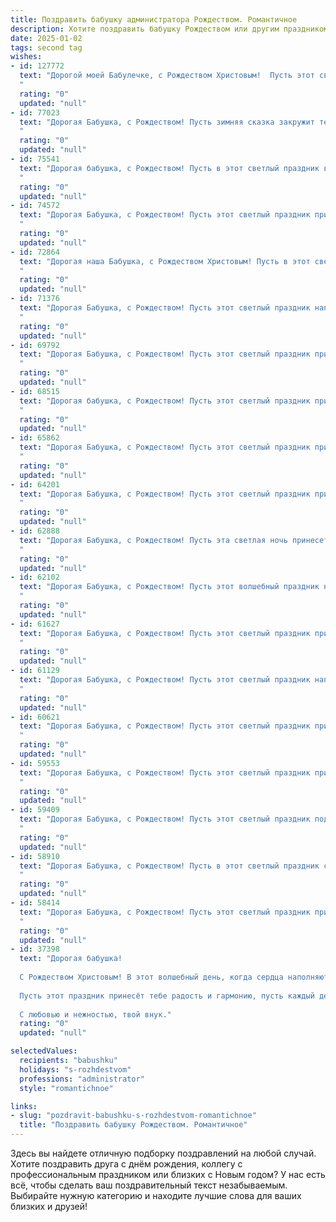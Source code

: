 ```yaml
---
title: Поздравить бабушку администратора Рождеством. Романтичное
description: Хотите поздравить бабушку Рождеством или другим праздником? Наш ИИ создаст незабываемое поздравление, а вы обязательно выделитесь среди других.  
date: 2025-01-02
tags: second tag
wishes:
- id: 127772
  text: "Дорогой моей Бабулечке, с Рождеством Христовым!  Пусть этот светлый праздник наполнит Вашу жизнь теплом, любовью и безмятежным счастьем, как рождественская звезда освещает ночное небо.  Вы – наша опора, наш ангел-хранитель, и сердце переполняется нежностью и благодарностью к Вам. Пусть все Ваши дни будут такими же светлыми и радостными, как этот чудесный праздник!  Крепкого Вам здоровья и долгих лет жизни!  С любовью, Ваши (ваше имя/имена).
  "
  rating: "0"
  updated: "null"
- id: 77023
  text: "Дорогая Бабушка, с Рождеством! Пусть зимняя сказка закружит тебя в своем волшебном танце, а вера в чудо согреет твою душу. Пусть тепло и уют царят в твоем доме, а любовь близких станет самым желанным подарком.
  "
  rating: "0"
  updated: "null"
- id: 75541
  text: "Дорогая бабушка, с Рождеством! Пусть в этот светлый праздник в вашем сердце воцарятся мир и любовь, а в доме - тепло и уют. Желаю вам крепкого здоровья, семейного благополучия и исполнения самых заветных желаний. Пусть ваш путь будет освещен яркими звездами Рождества и наполнен радостными мгновениями!
  "
  rating: "0"
  updated: "null"
- id: 74572
  text: "Дорогая Бабушка, с Рождеством! Пусть этот светлый праздник принесет в твою жизнь покой, любовь и волшебство. Желаю тебе крепчайшего здоровья, сияющих глаз и молодого сердца. Ты - администратор нашей семьи, и мы бесконечно благодарны за твою заботу, доброту и мудрость.
  "
  rating: "0"
  updated: "null"
- id: 72864
  text: "Дорогая наша Бабушка, с Рождеством Христовым! Пусть в этот светлый праздник  Ваша душа наполнится  радостью,  как  и  наш  дом  Вашим  теплом.  Пусть  звезды  Рождества  освещают  Вашу  жизнь  счастьем  и  здоровьем.  С  любовью  и  уважением,  Ваши  любимые  внуки.
  "
  rating: "0"
  updated: "null"
- id: 71376
  text: "Дорогая Бабушка, с Рождеством! Пусть этот светлый праздник наполнит ваш дом теплом, любовью и радостью. Желаю вам крепкого здоровья, долголетия, ярких моментов и исполнения самых сокровенных желаний!
  "
  rating: "0"
  updated: "null"
- id: 69792
  text: "Дорогая Бабушка, с Рождеством! Пусть этот светлый праздник принесет в вашу жизнь мир, уют и любовь, как теплую звезду в зимнюю ночь. Пусть каждый день будет наполнен счастьем и волшебством, а душа сияет от радости и доброты!
  "
  rating: "0"
  updated: "null"
- id: 68515
  text: "Дорогая бабушка, с Рождеством! Пусть этот светлый праздник принесет в твою жизнь тепло, уют и безграничную любовь. Пусть праздничные огни сияют для тебя так же ярко, как блеск твоих добрых глаз, а Рождественские  песни звучат в твоей душе такой же нежной мелодией, как твои самые  теплые пожелания.
  "
  rating: "0"
  updated: "null"
- id: 65862
  text: "Дорогая Бабушка, с Рождеством! Пусть этот светлый праздник принесет в твою жизнь покой, любовь и тепло. Я желаю тебе крепкого здоровья, ярких красок, улыбок и радости на целый год!
  "
  rating: "0"
  updated: "null"
- id: 64201
  text: "Дорогая Бабушка, с Рождеством! Пусть этот светлый праздник принесет в твою жизнь тепло, любовь и волшебство.  Пусть каждый день будет наполнен радостью, а в твоем сердце всегда царит мир и спокойствие.
  "
  rating: "0"
  updated: "null"
- id: 62888
  text: "Дорогая Бабушка, с Рождеством! Пусть эта светлая ночь принесет тебе тепло, уют и волшебство, как будто ты снова юная девушка, мечтающая о чудесах.  Будь здорова, любима и счастлива!
  "
  rating: "0"
  updated: "null"
- id: 62102
  text: "Дорогая Бабушка, с Рождеством! Пусть этот волшебный праздник наполнит Ваш дом теплом, светом и радостью, а каждый день будет наполнен любовью и заботой близких. Пусть в эту ночь сбудутся все Ваши самые сокровенные желания!
  "
  rating: "0"
  updated: "null"
- id: 61627
  text: "Дорогая Бабушка, с Рождеством! Пусть этот светлый праздник принесет тебе мир, радость и гармонию. Пусть твоя душа наполнится любовью и счастьем, как зимний лес покрывается нежным снегом. Желаю тебе крепкого здоровья, благополучия и долгих лет жизни.
  "
  rating: "0"
  updated: "null"
- id: 61129
  text: "Дорогая Бабушка, с Рождеством! Пусть этот светлый праздник наполнит ваш дом уютом и любовью, а сердце — радостью. Пусть волшебство Рождества согреет вас и подарит чудесные моменты.  Счастливого Рождества, моя любимая Бабушка!
  "
  rating: "0"
  updated: "null"
- id: 60621
  text: "Дорогая Бабушка, с Рождеством! Пусть этот светлый праздник принесет тебе волшебные мгновения, тепло домашнего очага и безграничную любовь! Ты – наша опора, наш уютный мир, и твоя доброта согревает наши сердца. Желаю тебе крепкого здоровья, радости и спокойствия в эти праздничные дни. Пусть эта Рождественская ночь будет наполнена волшебством и душевным покоем.
  "
  rating: "0"
  updated: "null"
- id: 59553
  text: "Дорогая Бабушка, с Рождеством! Пусть этот светлый праздник принесет тебе мир, любовь и тепло. Ты - не просто администратор, ты волшебница, которая создает уют и атмосферу добра в нашей жизни.
  "
  rating: "0"
  updated: "null"
- id: 59409
  text: "Дорогая Бабушка, с Рождеством! Пусть этот светлый праздник подарит Вам тепло и уют, наполнит сердце радостью и любовью. Пусть в Вашей жизни всегда царит мир и гармония, а душа будет полна добра и нежности.
  "
  rating: "0"
  updated: "null"
- id: 58910
  text: "Дорогая Бабушка, с Рождеством! Пусть в этот светлый праздник сердце ваше наполнится теплом и любовью, а дом – радостью и благословением. Пусть волшебство этого дня подарит вам незабываемые моменты и исполнит все ваши желания. С любовью и уважением, ваш администратор.
  "
  rating: "0"
  updated: "null"
- id: 58414
  text: "Дорогая Бабушка, с Рождеством! Пусть этот светлый праздник принесет в Вашу жизнь тепло, уют и волшебство. Желаю Вам крепкого здоровья, безграничного счастья и исполнения всех самых заветных желаний. Пусть каждый день будет наполнен радостью, а душа - покоем.
  "
  rating: "0"
  updated: "null"
- id: 37398
  text: "Дорогая бабушка!
  
  С Рождеством Христовым! В этот волшебный день, когда сердца наполняются светом и надеждой, хочу пожелать тебе, чтобы каждый миг был озарён любовью и теплом. Ты — как утренний свет, который согревает наш дом и сердца всех, кто тебя окружает.
  
  Пусть этот праздник принесёт тебе радость и гармонию, пусть каждый день будет наполнен счастливыми моментами, а твоя доброта и забота продолжают вдохновлять нас. Ты — настоящий администратор нашей семьи, и твоё умение создавать уют и атмосферу любви делает наш мир ярче.
  
  С любовью и нежностью, твой внук."
  rating: "0"
  updated: "null"

selectedValues:
  recipients: "babushku"
  holidays: "s-rozhdestvom"
  professions: "administrator"
  style: "romantichnoe"

links:
- slug: "pozdravit-babushku-s-rozhdestvom-romantichnoe"
  title: "Поздравить бабушку Рождеством. Романтичное"
---
```


Здесь вы найдете отличную подборку поздравлений на любой случай.
Хотите поздравить друга с днём рождения, коллегу с профессиональным праздником или близких с Новым годом? У нас есть всё, чтобы сделать ваш поздравительный текст незабываемым. Выбирайте нужную категорию и находите лучшие слова для ваших близких и друзей!
